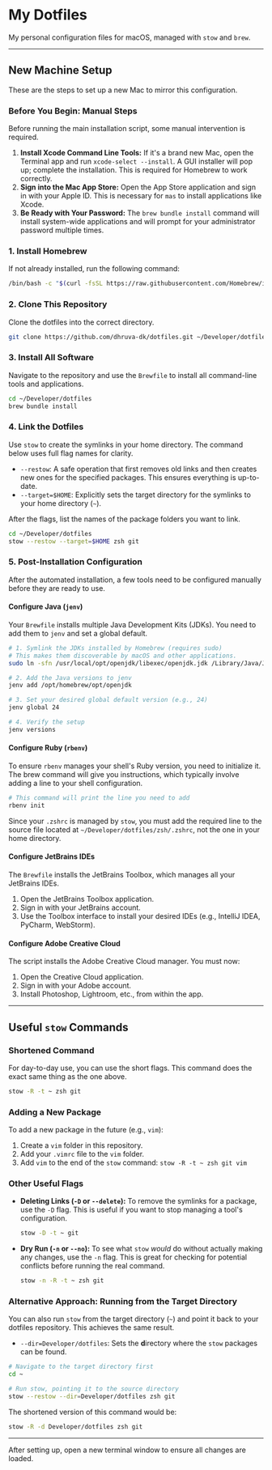 # My Dotfiles

My personal configuration files for macOS, managed with `stow` and `brew`.

---

## New Machine Setup

These are the steps to set up a new Mac to mirror this configuration.

### Before You Begin: Manual Steps

Before running the main installation script, some manual intervention is required.

1.  **Install Xcode Command Line Tools:** If it's a brand new Mac, open the Terminal app and run `xcode-select --install`. A GUI installer will pop up; complete the installation. This is required for Homebrew to work correctly.
2.  **Sign into the Mac App Store:** Open the App Store application and sign in with your Apple ID. This is necessary for `mas` to install applications like Xcode.
3.  **Be Ready with Your Password:** The `brew bundle install` command will install system-wide applications and will prompt for your administrator password multiple times.

### 1. Install Homebrew

If not already installed, run the following command:

```sh
/bin/bash -c "$(curl -fsSL https://raw.githubusercontent.com/Homebrew/install/HEAD/install.sh)"
```

### 2. Clone This Repository

Clone the dotfiles into the correct directory.

```sh
git clone https://github.com/dhruva-dk/dotfiles.git ~/Developer/dotfiles
```

### 3. Install All Software

Navigate to the repository and use the `Brewfile` to install all command-line tools and applications.

```sh
cd ~/Developer/dotfiles
brew bundle install
```

### 4. Link the Dotfiles

Use `stow` to create the symlinks in your home directory. The command below uses full flag names for clarity.

- `--restow`: A safe operation that first removes old links and then creates new ones for the specified packages. This ensures everything is up-to-date.
- `--target=$HOME`: Explicitly sets the target directory for the symlinks to your home directory (`~`).

After the flags, list the names of the package folders you want to link.

```sh
cd ~/Developer/dotfiles
stow --restow --target=$HOME zsh git
```

### 5. Post-Installation Configuration

After the automated installation, a few tools need to be configured manually before they are ready to use.

#### Configure Java (`jenv`)

Your `Brewfile` installs multiple Java Development Kits (JDKs). You need to add them to `jenv` and set a global default.

```sh
# 1. Symlink the JDKs installed by Homebrew (requires sudo)
# This makes them discoverable by macOS and other applications.
sudo ln -sfn /usr/local/opt/openjdk/libexec/openjdk.jdk /Library/Java/JavaVirtualMachines/openjdk.jdk

# 2. Add the Java versions to jenv
jenv add /opt/homebrew/opt/openjdk

# 3. Set your desired global default version (e.g., 24)
jenv global 24

# 4. Verify the setup
jenv versions
```

#### Configure Ruby (`rbenv`)

To ensure `rbenv` manages your shell's Ruby version, you need to initialize it. The brew command will give you instructions, which typically involve adding a line to your shell configuration.

```bash
# This command will print the line you need to add
rbenv init
```

Since your `.zshrc` is managed by `stow`, you must add the required line to the source file located at `~/Developer/dotfiles/zsh/.zshrc`, not the one in your home directory.

#### Configure JetBrains IDEs

The `Brewfile` installs the JetBrains Toolbox, which manages all your JetBrains IDEs.

1. Open the JetBrains Toolbox application.
2. Sign in with your JetBrains account.
3. Use the Toolbox interface to install your desired IDEs (e.g., IntelliJ IDEA, PyCharm, WebStorm).

#### Configure Adobe Creative Cloud

The script installs the Adobe Creative Cloud manager. You must now:

1. Open the Creative Cloud application.
2. Sign in with your Adobe account.
3. Install Photoshop, Lightroom, etc., from within the app.

---

## Useful `stow` Commands

### Shortened Command

For day-to-day use, you can use the short flags. This command does the exact same thing as the one above.

```sh
stow -R -t ~ zsh git
```

### Adding a New Package

To add a new package in the future (e.g., `vim`):

1. Create a `vim` folder in this repository.
2. Add your `.vimrc` file to the `vim` folder.
3. Add `vim` to the end of the `stow` command: `stow -R -t ~ zsh git vim`

### Other Useful Flags

- **Deleting Links (`-D` or `--delete`):** To remove the symlinks for a package, use the `-D` flag. This is useful if you want to stop managing a tool's configuration.

  ```sh
  stow -D -t ~ git
  ```

- **Dry Run (`-n` or `--no`):** To see what `stow` _would_ do without actually making any changes, use the `-n` flag. This is great for checking for potential conflicts before running the real command.
  ```sh
  stow -n -R -t ~ zsh git
  ```

### Alternative Approach: Running from the Target Directory

You can also run `stow` from the target directory (`~`) and point it back to your dotfiles repository. This achieves the same result.

- `--dir=Developer/dotfiles`: Sets the **d**irectory where the `stow` packages can be found.

```sh
# Navigate to the target directory first
cd ~

# Run stow, pointing it to the source directory
stow --restow --dir=Developer/dotfiles zsh git
```

The shortened version of this command would be:

```sh
stow -R -d Developer/dotfiles zsh git
```

---

After setting up, open a new terminal window to ensure all changes are loaded.
